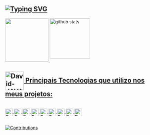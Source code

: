 ## [![Typing SVG](https://readme-typing-svg.herokuapp.com?font=Space+Mono&weight=700&size=25&duration=7000&pause=1000&color=CED7DFE4&background=FFFFFF00&width=600&lines=Analisando...;Projetando...;Codificando...;Testando...;Bugando...+%F0%9F%98%A8%F0%9F%A5%B6%F0%9F%A4%94;Analisando...;Refatorando...+%F0%9F%A7%90%F0%9F%A4%93%F0%9F%A4%AD;Testando...;TESTS+SUCCESS!!!+%F0%9F%A4%AF%F0%9F%A4%AF%F0%9F%A4%AF;Implantando...;BUILD+SUCCESS!!!+%E2%98%95%E2%98%95%F0%9F%98%8E)](https://git.io/typing-svg)

<div style="display: flex">
  <a href="https://github.com/DavidMoraes-DEV">
  <img height="140em" src="https://github-readme-stats.vercel.app/api?username=DavidMoraes-DEV&hide=issues,contribs&show_icons=true&hide_border=true&theme=github_dark&locale=pt-BR&count_private=true&include_all_commits=true" />
  <img height="130em" align="top" src="https://github-readme-stats.vercel.app/api/top-langs/?username=DavidMoraes-DEV&hide_border=true&layout=compact&langs_count=9&theme=github_dark&hide=c%23&locale=pt-BR" alt="github stats" />
</div>

## <img align="center" height="60" alt="David-JAVA" height="29" src="https://emojipedia-us.s3.amazonaws.com/source/skype/289/man-technologist_1f468-200d-1f4bb.png" /> Principais Tecnologias que utilizo nos meus projetos: 
<div style="display: inline_block"><br>
  <img align="center" alt="David-JAVA" height="24" src="https://img.shields.io/badge/Java-ED8B00?style=for-the-badge&logo=java&logoColor=white" />
  <img align="center" alt="David-Spring" height="24" src="https://img.shields.io/badge/Spring-6DB33F?style=for-the-badge&logo=spring&logoColor=white" />
  <img align="center" alt="David-MYSQL" height="24" src="https://img.shields.io/badge/MySQL-00000F?style=for-the-badge&logo=mysql&logoColor=white" />
  <img align="center" alt="David-POSTGREES" height="24" src="https://img.shields.io/badge/PostgreSQL-316192?style=for-the-badge&logo=postgresql&logoColor=white" />
  <img align="center" alt="David-HTML5" height="24" src="https://img.shields.io/badge/HTML5-E34F26?style=for-the-badge&logo=html5&logoColor=white" />
  <img align="center" alt="David-CSS" height="24" src="https://img.shields.io/badge/CSS3-1572B6?style=for-the-badge&logo=css3&logoColor=white" />
  <img align="center" alt="David-JS" height="24" src="https://img.shields.io/badge/JavaScript-F7DF1E?style=for-the-badge&logo=javascript&logoColor=black" />
  <img align="center" alt="David-TS" height="24" src="https://img.shields.io/badge/TypeScript-007ACC?style=for-the-badge&logo=typescript&logoColor=white" />
  <img align="center" alt="David-React" height="24" src="https://img.shields.io/badge/React-20232A?style=for-the-badge&logo=react&logoColor=61DAFB" />
</div>
	
  ##
  
  ![Contributions](https://github-readme-activity-graph.cyclic.app/graph?username=DavidMoraes-DEV&theme=github-dark&custom_title=Minha%20Atividade%20Recente:&hide_border=true&area=true)
  
